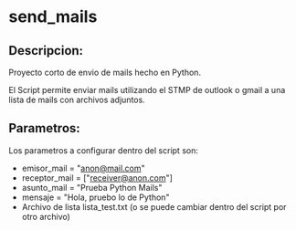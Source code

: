 # send_mails

## Descripcion:
Proyecto corto de envio de mails hecho en Python.
  
El Script permite enviar mails utilizando el STMP de outlook o gmail a una lista de mails con archivos adjuntos.
  
## Parametros:
  Los parametros a configurar dentro del script son:
  - emisor_mail = "anon@mail.com"
  - receptor_mail = ["receiver@anon.com"]
  - asunto_mail = "Prueba Python Mails"
  - mensaje = "Hola, pruebo lo de Python"
  - Archivo de lista lista_test.txt (o se puede cambiar dentro del script por otro archivo)
